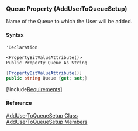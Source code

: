 ﻿### Queue Property (AddUserToQueueSetup)

Name of the Queue to which the User will be added.

#### Syntax

```vbnet
'Declaration

<PropertyBitValueAttribute()>
Public Property Queue As String
```

```csharp
[PropertyBitValueAttribute()]
public string Queue {get; set;}
```

[!include[Requirements](../partials/requirements.md)]

#### Reference

[AddUserToQueueSetup Class](FChoice.Toolkits.Clarify~FChoice.Toolkits.Clarify.Interfaces.AddUserToQueueSetup.md)  
[AddUserToQueueSetup Members](FChoice.Toolkits.Clarify~FChoice.Toolkits.Clarify.Interfaces.AddUserToQueueSetup_members.md)